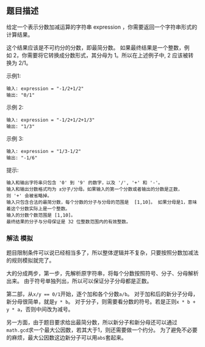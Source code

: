 ## 题目描述
给定一个表示分数加减运算的字符串 expression ，你需要返回一个字符串形式的计算结果。 

这个结果应该是不可约分的分数，即最简分数。 如果最终结果是一个整数，例如 2，你需要将它转换成分数形式，其分母为 1。所以在上述例子中, 2 应该被转换为 2/1。

示例1:
```
输入: expression = "-1/2+1/2"
输出: "0/1"
```
示例 2:
```
输入: expression = "-1/2+1/2+1/3"
输出: "1/3"
```
示例 3:
```
输入: expression = "1/3-1/2"
输出: "-1/6"
```

提示:
```
输入和输出字符串只包含 '0' 到 '9' 的数字，以及 '/', '+' 和 '-'。 
输入和输出分数格式均为 ±分子/分母。如果输入的第一个分数或者输出的分数是正数，则 '+' 会被省略掉。
输入只包含合法的最简分数，每个分数的分子与分母的范围是  [1,10]。 如果分母是1，意味着这个分数实际上是一个整数。
输入的分数个数范围是 [1,10]。
最终结果的分子与分母保证是 32 位整数范围内的有效整数。
```

### 解法 模拟
题目限制条件可以说已经相当多了，所以整体逻辑并不复杂，只要按照分数加减法的规则模拟就完了。

大的分成两步，第一步，先解析原字符串，将每个分数按照符号、分子、分母解析出来。
由于符号单独列出，所以可以保证分子分母都是正数。

第二部，从`x/y == 0/1`开始，逐个加和各个分数`a/b`。
对于加和后的新分子分母，新分母很简单，就是`y * b`。
对于分子，则需要看分数的符号。若是正则`x * b + y * a`，否则中间改为减号。

另一方面，由于题目要求给出最简分数，所以新分子和新分母还可以通过`math.gcd`求一个最大公因数，若其大于1，则还需要做一个约分。
为了避免不必要的麻烦，最大公因数这边新分子可以用`abs`套起来。